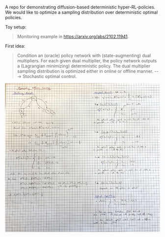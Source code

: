 A repo for demonstrating diffusion-based deterministic hyper-RL-policies. We would like to optimize a sampling distribution over deterministic optimal policies. 

Toy setup:
> Monitoring example in https://arxiv.org/abs/2102.11941.

First idea:
> Condition an (oracle) policy network with (state-augmenting) dual multipliers. For each given dual multiplier, the policy network outputs a (Lagrangian minimizing) deterministic policy. The dual multiplier sampling distribution is optimized either in online or offline manner. ---> Stochastic optimal control.

![alt text](https://github.com/yigit-uslu/Diffusion-HyperPolicies/blob/master/figures/monitoring-hyperpolicy.jpg?raw=true)